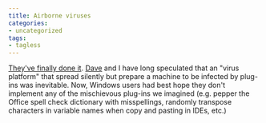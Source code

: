```yaml
---
title: Airborne viruses
categories:
- uncategorized
tags:
- tagless
---
```


[They've finally done it][1].  [Dave][2] and I have long speculated that an "virus platform" that spread silently but prepare a machine to be infected by plug-ins was inevitable.  Now, Windows users had best hope they don't implement any of the mischievous plug-ins we imagined (e.g. pepper the Office spell check dictionary with misspellings, randomly transpose characters in variable names when copy and pasting in IDEs, etc.)

   [1]: http://www.nytimes.com/2003/12/08/technology/08trojan.html?ex=1386219600&en=fc2a920c196b88ca&ei=5007&partner=USERLAND
   [2]: http://xot.sf.net/blog/
